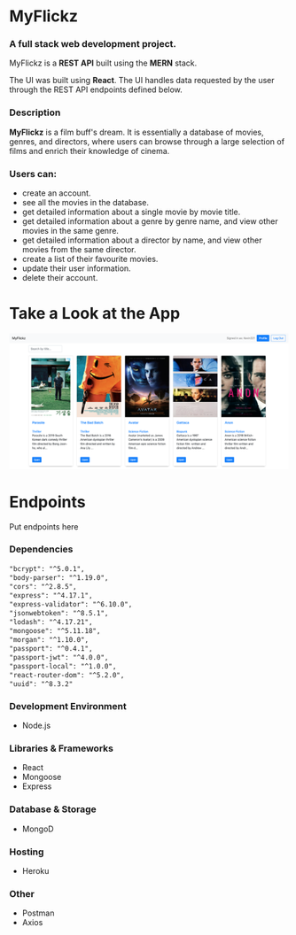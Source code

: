 # MyFlickz 
### A full stack web development project. 
MyFlickz is a **REST API** built using the **MERN** stack.

The UI was built using **React**. The UI handles data requested by the user through the REST API endpoints defined below.


### Description
**MyFlickz** is a film buff's dream. It is essentially a database of movies, genres, and directors, where users can browse through a large selection of films and enrich their knowledge of cinema. 

### Users can:

* create an account.
* see all the movies in the database.
* get detailed information about a single movie by movie title.
* get detailed information about a genre by genre name, and view other movies in the same genre.
* get detailed information about a director by name, and view other movies from the same director.
* create a list of their favourite movies.
* update their user information.
* delete their account.

# Take a Look at the App
<kbd>
<img src="images-readme/img1.png"/>
</kbd>


# Endpoints

Put endpoints here

### Dependencies
    "bcrypt": "^5.0.1",
    "body-parser": "^1.19.0",
    "cors": "^2.8.5",
    "express": "^4.17.1",
    "express-validator": "^6.10.0",
    "jsonwebtoken": "^8.5.1",
    "lodash": "^4.17.21",
    "mongoose": "^5.11.18",
    "morgan": "^1.10.0",
    "passport": "^0.4.1",
    "passport-jwt": "^4.0.0",
    "passport-local": "^1.0.0",
    "react-router-dom": "^5.2.0",
    "uuid": "^8.3.2"

### Development Environment
* Node.js

### Libraries & Frameworks
* React 
* Mongoose
* Express 

### Database & Storage
* MongoD

### Hosting
* Heroku

### Other
* Postman
* Axios
